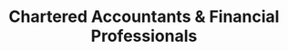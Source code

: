 ---
title: "Chartered Accountants & Financial Professionals"
slug: "chartered-accountants"
icon: "/uploads/personas/chartered-accountants-icon.svg"
excerpt: "Financial professionals seeking to modernize client services, automate routine tasks, and enhance practice efficiency through technology."
publishDate: "2024-01-22"
featured: false
order: 8
tags: ["Finance", "Accounting", "Professional Services"]
storytelling:
  everydayStruggle: |
    As a chartered accountant or financial professional, you're managing multiple clients with varying needs—from basic bookkeeping to complex financial planning and tax preparation. Your days are filled with data entry, document management, client communications, and regulatory compliance requirements.

    Client information is often scattered across different software systems, spreadsheets, and physical files. During busy seasons like tax time, you're overwhelmed with document collection, data processing, and client queries while trying to maintain accuracy and meet strict deadlines.

    Your clients expect modern conveniences—secure document sharing, real-time financial insights, online appointment scheduling, and quick responses to their questions. However, traditional accounting practices often rely on outdated systems that don't support these expectations.

  whyThisMatters: |
    The accounting profession is evolving rapidly, with clients expecting more strategic advisory services rather than just compliance work. Firms that can automate routine tasks and provide modern client experiences are better positioned to offer high-value services and grow their practices.

    Efficiency in document management, data processing, and client communication directly impacts your ability to serve more clients profitably. Manual processes not only waste time but also increase the risk of errors that can have serious consequences for both you and your clients.

    Modern clients, especially business owners, expect their accountants to provide insights and strategic guidance, not just historical reporting. This requires integrated systems that can analyze data and present meaningful insights quickly and accurately.

  howDhimahiHelps: |
    We understand the unique challenges of accounting practices because we've worked with financial professionals to modernize their operations while maintaining the accuracy and compliance standards that are essential in your industry.

    Our solutions focus on automating routine tasks, streamlining client communication, and creating integrated systems that connect accounting software, document management, client portals, and reporting tools. We help you move from reactive service delivery to proactive client advisory.

    We specialize in solutions that enhance data security, ensure regulatory compliance, and provide the professional client experience that modern accounting practices need to compete and grow.

  theJourney: |
    Here's how we typically help accounting practices modernize:

    **Week 1-2: Practice Assessment**
    We analyze your current workflows, software systems, client communication methods, and document management processes to identify automation opportunities.

    **Week 3-4: Integrated Solution Design**
    We design a comprehensive system that connects your accounting software with document management, client portals, and automated workflow processes.

    **Week 5-8: System Implementation**
    We implement secure client portals, automated document collection systems, and integrated reporting tools while ensuring compliance with financial industry regulations.

    **Week 9-12: Client Experience Enhancement**
    We create professional client-facing tools for document sharing, financial reporting, appointment scheduling, and secure communication.

    **Week 13-16: Analytics & Advisory Tools**
    We implement business intelligence tools that help you provide strategic insights to clients and identify opportunities for advisory services.

    **Ongoing: Compliance & Growth Support**
    We provide ongoing support, ensure continued compliance with evolving regulations, and help you scale your technology as your practice grows.

  callToAction:
    title: "Ready to Modernize Your Accounting Practice?"
    description: "Let's discuss how we can help you automate routine tasks, enhance client services, and position your practice for growth."
    primaryButton:
      text: "Schedule Financial Services Consultation"
      url: "/consultation"
    secondaryButton:
      text: "Explore Accounting Solutions"
      url: "/services"
---